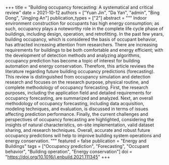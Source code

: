 +++
title = "Building occupancy forecasting: A systematical and critical review"
date = 2021-10-12
authors = ["Yuan Jin", "Da Yan", "admin", "Bing Dong", "Jingjing An"]
publication_types = ["2"]
abstract = """
Indoor environment construction for occupants has high energy consumption; as such, occupancy plays a noteworthy role in the complete life cycle phase of buildings, including design, operation, and retrofitting. In the past few years, building occupancy, which is considered the basis of occupant behavior, has attracted increasing attention from researchers. There are increasing requirements for buildings to be both comfortable and energy efficient; with the development of detection methods and analyzing algorithms, occupancy prediction has become a topic of interest for building automation and energy conservation. Therefore, this article reviews the literature regarding future building occupancy predictions (forecasting). This review is distinguished from occupancy simulation and detection research and focuses on the research purpose, physical routine, and complete methodology of occupancy forecasting. First, the research purposes, including the application field and detailed requirements for occupancy forecasting, are summarized and analyzed. Next, an overall methodology of occupancy forecasting, including data acquisition, modeling techniques, and evaluation, is discussed in terms of issues affecting prediction performance. Finally, the current challenges and perspectives of occupancy forecasting are highlighted, considering the insights of natural characteristics, on-site implementation, valid dataset sharing, and research techniques. Overall, accurate and robust future occupancy predictions will help to improve building system operations and energy conservation.
"""
featured = false
publication = "Energy and Buildings"
tags = ["Occupancy prediction", "Forecasting", "Occupant behavior", "Building operation", "Energy conservation"]
doi = "https://doi.org/10.1016/j.enbuild.2021.111345"
+++

